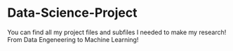 # Data-Science-Project
You can find all my project files and subfiles I needed to make my research!
From Data Engeneering to Machine Learning!

